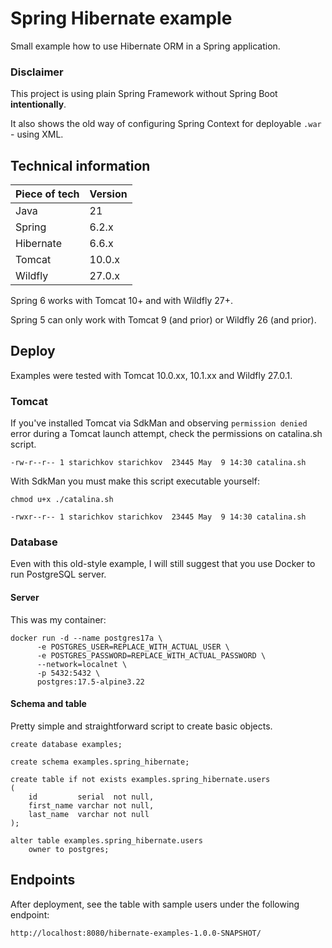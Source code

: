 Spring Hibernate example
=

Small example how to use Hibernate ORM in a Spring application.

### Disclaimer

This project is using plain Spring Framework without Spring Boot **intentionally**.

It also shows the old way of configuring Spring Context for deployable `.war` - using XML.

## Technical information

| Piece of tech | Version |
|---------------|---------|
| Java          | 21      |
| Spring        | 6.2.x   |
| Hibernate     | 6.6.x   |
| Tomcat        | 10.0.x  |
| Wildfly       | 27.0.x  |

Spring 6 works with Tomcat 10+ and with Wildfly 27+.

Spring 5 can only work with Tomcat 9 (and prior) or Wildfly 26 (and prior).

## Deploy

Examples were tested with Tomcat 10.0.xx, 10.1.xx and Wildfly 27.0.1.

### Tomcat

If you've installed Tomcat via SdkMan and observing `permission denied` error during a Tomcat launch attempt,
check the permissions on catalina.sh script.

```
-rw-r--r-- 1 starichkov starichkov  23445 May  9 14:30 catalina.sh 
```

With SdkMan you must make this script executable yourself:

```shell
chmod u+x ./catalina.sh
```

```
-rwxr--r-- 1 starichkov starichkov  23445 May  9 14:30 catalina.sh
```

### Database

Even with this old-style example, I will still suggest that you use Docker to run PostgreSQL server.

#### Server

This was my container:

```shell
docker run -d --name postgres17a \
      -e POSTGRES_USER=REPLACE_WITH_ACTUAL_USER \
      -e POSTGRES_PASSWORD=REPLACE_WITH_ACTUAL_PASSWORD \
      --network=localnet \
      -p 5432:5432 \
      postgres:17.5-alpine3.22
```

#### Schema and table

Pretty simple and straightforward script to create basic objects.

```postgresql
create database examples;

create schema examples.spring_hibernate;

create table if not exists examples.spring_hibernate.users
(
    id         serial  not null,
    first_name varchar not null,
    last_name  varchar not null
);

alter table examples.spring_hibernate.users
    owner to postgres;
```

## Endpoints

After deployment, see the table with sample users under the following endpoint:

```
http://localhost:8080/hibernate-examples-1.0.0-SNAPSHOT/
```
